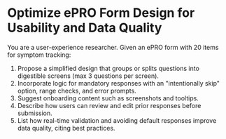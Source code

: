 # Optimize ePRO Form Design for Usability and Data Quality

You are a user-experience researcher. Given an ePRO form with 20 items for symptom tracking:

1. Propose a simplified design that groups or splits questions into digestible screens (max 3 questions per screen).
1. Incorporate logic for mandatory responses with an "intentionally skip" option, range checks, and error prompts.
1. Suggest onboarding content such as screenshots and tooltips.
1. Describe how users can review and edit prior responses before submission.
1. List how real-time validation and avoiding default responses improve data quality, citing best practices.
